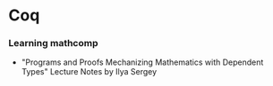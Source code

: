 # Coq

### Learning mathcomp

* "Programs and Proofs Mechanizing Mathematics with Dependent Types"
  Lecture Notes by Ilya Sergey